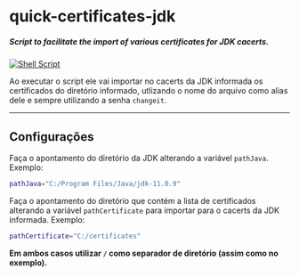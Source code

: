 # quick-certificates-jdk
##### Script to facilitate the import of various certificates for JDK cacerts.
[![Shell Script](https://img.shields.io/badge/shell-script-blue)]()

Ao executar o script ele vai importar no cacerts da JDK informada os certificados do diretório informado, utlizando o nome do arquivo como alias dele e sempre utilizando a senha `changeit`.

---

## Configurações
Faça o apontamento do diretório da JDK alterando a variável `pathJava`. Exemplo:
```sh
pathJava="C:/Program Files/Java/jdk-11.0.9"
```

Faça o apontamento do diretório que contém a lista de certificados alterando a variável `pathCertificate` para importar para o cacerts da JDK informada. Exemplo:
```sh
pathCertificate="C:/certificates"
```

**Em ambos casos utilizar `/` como separador de diretório (assim como no exemplo).**

